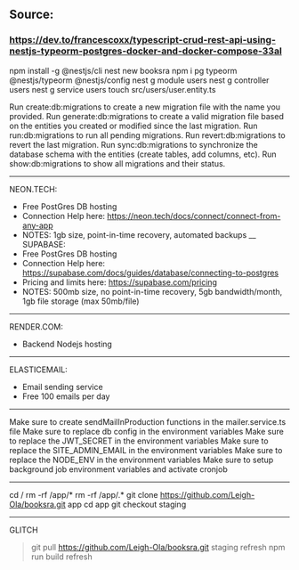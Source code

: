 ## Source:
### https://dev.to/francescoxx/typescript-crud-rest-api-using-nestjs-typeorm-postgres-docker-and-docker-compose-33al

npm install -g @nestjs/cli
nest new booksra
npm i pg typeorm @nestjs/typeorm @nestjs/config
nest g module users
nest g controller users
nest g service users
touch src/users/user.entity.ts

Run create:db:migrations to create a new migration file with the name you provided.
Run generate:db:migrations to create a valid migration file based on the entities you created or modified since the last migration.
Run run:db:migrations to run all pending migrations.
Run revert:db:migrations to revert the last migration.
Run sync:db:migrations to synchronize the database schema with the entities (create tables, add columns, etc).
Run show:db:migrations to show all migrations and their status.

________________________
NEON.TECH:
- Free PostGres DB hosting
- Connection Help here: https://neon.tech/docs/connect/connect-from-any-app
- NOTES: 1gb size, point-in-time recovery, automated backups
__
SUPABASE:
- Free PostGres DB hosting
- Connection Help here: https://supabase.com/docs/guides/database/connecting-to-postgres
- Pricing and limits here: https://supabase.com/pricing
- NOTES: 500mb size, no point-in-time recovery, 5gb bandwidth/month, 1gb file storage (max 50mb/file)
___
RENDER.COM:
- Backend Nodejs hosting
___
ELASTICEMAIL:
- Email sending service
- Free 100 emails per day
________________________
Make sure to create sendMailInProduction functions in the mailer.service.ts file
Make sure to replace db config in the environment variables
Make sure to replace the JWT_SECRET in the environment variables
Make sure to replace the SITE_ADMIN_EMAIL in the environment variables
Make sure to replace the NODE_ENV in the environment variables
Make sure to setup background job environment variables and activate cronjob 
___
cd /
rm -rf /app/*
rm -rf /app/.*
git clone https://github.com/Leigh-Ola/booksra.git app
cd app
git checkout staging
___
GLITCH
> git pull https://github.com/Leigh-Ola/booksra.git staging
> refresh
> npm run build
> refresh

